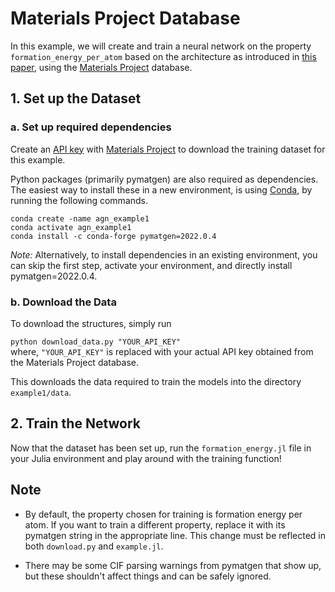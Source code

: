 # Materials Project Database

In this example, we will create and train a neural network on the property `formation_energy_per_atom` based on the architecture as introduced in [this paper](https://arxiv.org/abs/1710.10324), using the [Materials Project](https://materialsproject.org/) database.

## 1. Set up the Dataset

### a. Set up required dependencies

Create an [API key](https://materialsproject.org/open) with [Materials Project](https://materialsproject.org/) to download the training dataset for this example.

Python packages (primarily pymatgen) are also required as dependencies. The easiest way to install these in a new environment, is using [Conda](https://docs.conda.io/en/latest/), by running the following commands.

`conda create -name agn_example1`\
`conda activate agn_example1`\
`conda install -c conda-forge pymatgen=2022.0.4`

*Note:*  Alternatively, to install dependencies in an existing environment, you can skip the first step, activate your environment, and directly install pymatgen=2022.0.4.

### b. Download the Data

To download the structures, simply run

`python download_data.py "YOUR_API_KEY"`\
where, `"YOUR_API_KEY"` is replaced with your actual API key obtained from the Materials Project database.

This downloads the data required to train the models into the directory `example1/data`.

## 2. Train the Network

Now that the dataset has been set up, run the `formation_energy.jl` file in your Julia environment and play around with the training function!

## Note

- By default, the property chosen for training is formation energy per atom. If you want to train a different property, replace it with its pymatgen string in the appropriate line. This change must be reflected in both `download.py` and `example.jl`.

- There may be some CIF parsing warnings from pymatgen that show up, but these shouldn't affect things and can be safely ignored.
